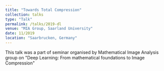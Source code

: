 ```yaml
---
title: "Towards Total Compression"
collection: talks
type: "Talk"
permalink: /talks/2019-dl
venue: "MIA Group, Saarland University"
date: 11/2019
location: "Saarbrucken, Germany"
---
```


This talk was a part of seminar organised by Mathematical Image Analysis group on "Deep Learning: From mathematical foundations to Image Compression"
